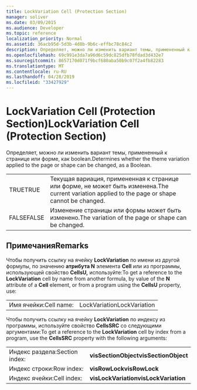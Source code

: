 ```yaml
---
title: LockVariation Cell (Protection Section)
manager: soliver
ms.date: 03/09/2015
ms.audience: Developer
ms.topic: reference
localization_priority: Normal
ms.assetid: 36acb95d-5d3b-4d8b-9b6c-effbc78c84c2
description: Определяет, можно ли изменить вариант темы, примененный к странице или форме, как boolean.
ms.openlocfilehash: 69c991e3da7a96d6c59dc825dfb78fdad3d432e7
ms.sourcegitcommit: 8657170d071f9bcf680aba50b9c07f2a4fb82283
ms.translationtype: MT
ms.contentlocale: ru-RU
ms.lasthandoff: 04/28/2019
ms.locfileid: "33427929"
---
```

# <a name="lockvariation-cell-protection-section"></a><span data-ttu-id="6ec23-103">LockVariation Cell (Protection Section)</span><span class="sxs-lookup"><span data-stu-id="6ec23-103">LockVariation Cell (Protection Section)</span></span>

<span data-ttu-id="6ec23-104">Определяет, можно ли изменить вариант темы, примененный к странице или форме, как boolean.</span><span class="sxs-lookup"><span data-stu-id="6ec23-104">Determines whether the theme variation applied to the page or shape can be changed, as a Boolean.</span></span>
  
|||
|:-----|:-----|
|<span data-ttu-id="6ec23-105">TRUE</span><span class="sxs-lookup"><span data-stu-id="6ec23-105">TRUE</span></span>  <br/> |<span data-ttu-id="6ec23-106">Текущая вариация, примененная к странице или форме, не может быть изменена.</span><span class="sxs-lookup"><span data-stu-id="6ec23-106">The current variation applied to the page or shape cannot be changed.</span></span>  <br/> |
|<span data-ttu-id="6ec23-107">FALSE</span><span class="sxs-lookup"><span data-stu-id="6ec23-107">FALSE</span></span>  <br/> |<span data-ttu-id="6ec23-108">Изменение страницы или формы может быть изменено.</span><span class="sxs-lookup"><span data-stu-id="6ec23-108">The variation of the page or shape can be changed.</span></span>  <br/> |
   
## <a name="remarks"></a><span data-ttu-id="6ec23-109">Примечания</span><span class="sxs-lookup"><span data-stu-id="6ec23-109">Remarks</span></span>

<span data-ttu-id="6ec23-110">Чтобы получить ссылку на ячейку **LockVariation** по имени из другой формулы, по значению **атрибута N** элемента **Cell** или из программы, использующей свойство **CellsU,** используйте:</span><span class="sxs-lookup"><span data-stu-id="6ec23-110">To get a reference to the **LockVariation** cell by name from another formula, by value of the **N** attribute of a **Cell** element, or from a program using the **CellsU** property, use:</span></span> 
  
|||
|:-----|:-----|
| <span data-ttu-id="6ec23-111">Имя ячейки:</span><span class="sxs-lookup"><span data-stu-id="6ec23-111">Cell name:</span></span>  <br/> | <span data-ttu-id="6ec23-112">LockVariation</span><span class="sxs-lookup"><span data-stu-id="6ec23-112">LockVariation</span></span>  <br/> |
   
<span data-ttu-id="6ec23-113">Чтобы получить ссылку на ячейку **LockVariation** по индексу из программы, используйте свойство **CellsSRC** со следующими аргументами:</span><span class="sxs-lookup"><span data-stu-id="6ec23-113">To get a reference to the **LockVariation** cell by index from a program, use the **CellsSRC** property with the following arguments:</span></span> 
  
|||
|:-----|:-----|
| <span data-ttu-id="6ec23-114">Индекс раздела:</span><span class="sxs-lookup"><span data-stu-id="6ec23-114">Section index:</span></span>  <br/> |<span data-ttu-id="6ec23-115">**visSectionObject**</span><span class="sxs-lookup"><span data-stu-id="6ec23-115">**visSectionObject**</span></span> <br/> |
| <span data-ttu-id="6ec23-116">Индекс строки:</span><span class="sxs-lookup"><span data-stu-id="6ec23-116">Row index:</span></span>  <br/> |<span data-ttu-id="6ec23-117">**visRowLock**</span><span class="sxs-lookup"><span data-stu-id="6ec23-117">**visRowLock**</span></span> <br/> |
| <span data-ttu-id="6ec23-118">Индекс ячейки:</span><span class="sxs-lookup"><span data-stu-id="6ec23-118">Cell index:</span></span>  <br/> |<span data-ttu-id="6ec23-119">**visLockVariation**</span><span class="sxs-lookup"><span data-stu-id="6ec23-119">**visLockVariation**</span></span> <br/> |
   

